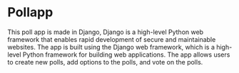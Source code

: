 # Pollapp
This poll app is made in Django,  Django is a high-level Python web framework that enables rapid development of secure and maintainable websites. The app is built using the Django web framework, 
which is a high-level Python framework for building web applications. The app allows users to create new polls, add options to the polls, and vote on the polls.
